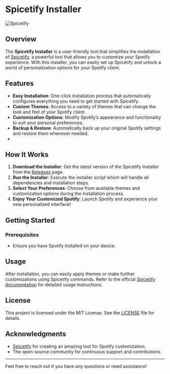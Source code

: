 # Spicetify Installer

![Spicetify](https://jqmx.cc/cdn/spicetify.png)

## Overview

The **Spicetify Installer** is a user-friendly tool that simplifies the installation of [Spicetify](https://github.com/spicetify/spicetify-cli), a powerful tool that allows you to customize your Spotify experience. With this installer, you can easily set up Spicetify and unlock a world of personalization options for your Spotify client.

## Features

- **Easy Installation**: One-click installation process that automatically configures everything you need to get started with Spicetify.
- **Custom Themes**: Access to a variety of themes that can change the look and feel of your Spotify client.
- **Customization Options**: Modify Spotify’s appearance and functionality to suit your personal preferences.
- **Backup & Restore**: Automatically back up your original Spotify settings and restore them whenever needed.
- 
## How It Works

1. **Download the Installer**: Get the latest version of the Spicetify Installer from the [Releases](https://github.com/yourusername/spicetify-installer/releases) page.
2. **Run the Installer**: Execute the installer script which will handle all dependencies and installation steps.
3. **Select Your Preferences**: Choose from available themes and customization options during the installation process.
4. **Enjoy Your Customized Spotify**: Launch Spotify and experience your new personalized interface!

## Getting Started

### Prerequisites

- Ensure you have Spotify installed on your device.

## Usage

After installation, you can easily apply themes or make further customizations using Spicetify commands. Refer to the official [Spicetify documentation](https://spicetify.app/docs/) for detailed usage instructions.

## License

This project is licensed under the MIT License. See the [LICENSE](LICENSE) file for details.

## Acknowledgments

- [Spicetify](https://github.com/spicetify/spicetify-cli) for creating an amazing tool for Spotify customization.
- The open-source community for continuous support and contributions.

---

Feel free to reach out if you have any questions or need assistance!
